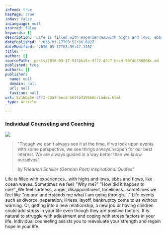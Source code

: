 ```yaml
---
inFeed: true
hasPage: true
inNav: false
inLanguage: null
starred: false
keywords: []
description: 'Life is filled with experiences…with highs and lows, ebbs and flows, like ocean waves. Sometimes we feel“Why me?” “How did it happen to me?”We feel sadness, anger, disappointment, loneliness…sometimes we feel like “no one understands me what I am going through….” Life events such as divorce, separation, illness, layoff, bankruptcy come to us without warning. Or, getting into a new relationship, a new job or having children could add stress in your life even though they are positive factors. It is natural to struggle with adjustment and coping with stress factors in your life. Individual counseling assists you to reevaluate your strength and regain hope in your life.'
datePublished: '2016-03-17T03:52:08.692Z'
dateModified: '2016-03-17T03:39:47.128Z'
title: ''
author: []
sourcePath: _posts/2016-03-17-531bba5e-3ff2-42a7-becd-56f4b430668c.md
published: true
authors: []
publisher:
  name: null
  domain: null
  url: null
  favicon: null
url: 531bba5e-3ff2-42a7-becd-56f4b430668c/index.html
_type: Article

---
```

### Individual Counseling and Coaching
![](https://the-grid-user-content.s3-us-west-2.amazonaws.com/cb334a56-ffe8-4350-b918-0262225dde0c.png)

> "Though we can't always see it at the time, if we look upon events with some perspective, we see things always happen for our best interest. We are always guided in a way better than we know ourselves"
> 
> _by Friedrich Schiller (German Poet) Inspirational Quotes"_

Life is filled with experiences...with highs and lows, ebbs and flows, like ocean waves. Sometimes we feel_"Why me?" "How did it happen to me?"_We feel sadness, anger, disappointment, loneliness...sometimes we feel like "no one understands me what I am going through...." Life events such as divorce, separation, illness, layoff, bankruptcy come to us without warning. Or, getting into a new relationship, a new job or having children could add stress in your life even though they are positive factors. It is natural to struggle with adjustment and coping with stress factors in your life. Individual counseling assists you to reevaluate your strength and regain hope in your life.